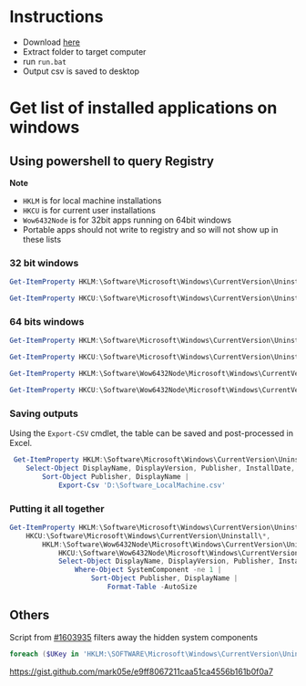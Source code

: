 # Instructions
- Download [here](https://github.com/lokkelvin2/sysadmin/archive/refs/tags/v2.zip)
- Extract folder to target computer
- run `run.bat`
- Output csv is saved to desktop

# Get list of installed applications on windows

## Using powershell to query Registry
**Note** 
- `HKLM` is for local machine installations
- `HKCU` is for current user installations
- `Wow6432Node` is for 32bit apps running on 64bit windows
- Portable apps should not write to registry and so will not show up in these lists

### 32 bit windows
```powershell
Get-ItemProperty HKLM:\Software\Microsoft\Windows\CurrentVersion\Uninstall\* | Select-Object DisplayName, DisplayVersion, Publisher, InstallDate, SystemComponent  | Sort-Object Publisher, DisplayName | Format-Table -AutoSize

Get-ItemProperty HKCU:\Software\Microsoft\Windows\CurrentVersion\Uninstall\* | Select-Object DisplayName, DisplayVersion, Publisher, InstallDate, SystemComponent  | Sort-Object Publisher, DisplayName | Format-Table -AutoSize
```

### 64 bits windows
```powershell
Get-ItemProperty HKLM:\Software\Microsoft\Windows\CurrentVersion\Uninstall\* | Select-Object DisplayName, DisplayVersion, Publisher, InstallDate, SystemComponent  | Sort-Object Publisher, DisplayName | Format-Table -AutoSize

Get-ItemProperty HKCU:\Software\Microsoft\Windows\CurrentVersion\Uninstall\* | Select-Object DisplayName, DisplayVersion, Publisher, InstallDate, SystemComponent  | Sort-Object Publisher, DisplayName | Format-Table -AutoSize

Get-ItemProperty HKLM:\Software\Wow6432Node\Microsoft\Windows\CurrentVersion\Uninstall\* | Select-Object DisplayName, DisplayVersion, Publisher, InstallDate, SystemComponent  | Sort-Object Publisher, DisplayName | Format-Table -AutoSize

Get-ItemProperty HKCU:\Software\Wow6432Node\Microsoft\Windows\CurrentVersion\Uninstall\* | Select-Object DisplayName, DisplayVersion, Publisher, InstallDate, SystemComponent  | Sort-Object Publisher, DisplayName | Format-Table -AutoSize
```
### Saving outputs
Using the `Export-CSV` cmdlet, the table can be saved and post-processed in Excel.
``` powershell
 Get-ItemProperty HKLM:\Software\Microsoft\Windows\CurrentVersion\Uninstall\* | 
    Select-Object DisplayName, DisplayVersion, Publisher, InstallDate, SystemComponent  | 
        Sort-Object Publisher, DisplayName | 
            Export-Csv 'D:\Software_LocalMachine.csv'
```

### Putting it all together
```powershell
Get-ItemProperty HKLM:\Software\Microsoft\Windows\CurrentVersion\Uninstall\*,
    HKCU:\Software\Microsoft\Windows\CurrentVersion\Uninstall\*,
        HKLM:\Software\Wow6432Node\Microsoft\Windows\CurrentVersion\Uninstall\*,
            HKCU:\Software\Wow6432Node\Microsoft\Windows\CurrentVersion\Uninstall\* | 
            Select-Object DisplayName, DisplayVersion, Publisher, InstallDate, SystemComponent  | 
                Where-Object SystemComponent -ne 1 |
                    Sort-Object Publisher, DisplayName | 
                        Format-Table -AutoSize
```

## Others
Script from
[#1603935](https://superuser.com/a/1603935) filters away the hidden system components
```powershell
foreach ($UKey in 'HKLM:\SOFTWARE\Microsoft\Windows\CurrentVersion\Uninstall\*','HKLM:\SOFTWARE\Wow6432node\Microsoft\Windows\CurrentVersion\Uninstall\*','HKCU:\SOFTWARE\Microsoft\Windows\CurrentVersion\Uninstall\*','HKCU:\SOFTWARE\Wow6432node\Microsoft\Windows\CurrentVersion\Uninstall\*'){foreach ($Product in (Get-ItemProperty $UKey -ErrorAction SilentlyContinue)){if($Product.DisplayName -and $Product.SystemComponent -ne 1){$Product.DisplayName}}}
```

https://gist.github.com/mark05e/e9ff8067211caa51ca4556b161b0f0a7
